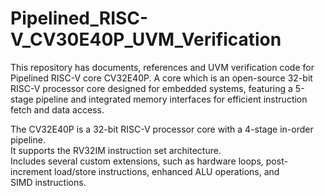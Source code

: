 # Pipelined_RISC-V_CV30E40P_UVM_Verification
This repository has documents, references and UVM verification code for Pipelined RISC-V  core CV32E40P. A core which is an open-source 32-bit RISC-V processor core designed for embedded systems, featuring a 5-stage pipeline and integrated memory interfaces for efficient instruction fetch and data access.

The CV32E40P is a 32-bit RISC-V processor core with a 4-stage in-order pipeline.\
It supports the RV32IM instruction set architecture.\
Includes several custom extensions, such as hardware loops, post-increment load/store instructions, enhanced ALU operations, and SIMD instructions.




